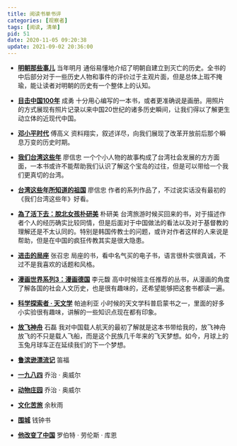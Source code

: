```yaml
---
title: 阅读书单书评
categories: [观察者]
tags: [阅读, 清单]
pid: 51
date: 2020-11-05 09:20:38
update: 2021-09-02 20:36:00
---
```


- [**明朝那些事儿**](https://book.douban.com/subject/7163250/) 当年明月
通俗易懂地介绍了明朝自建立到灭亡的历史。全书的中后部分对于一些历史人物和事件的评价过于主观片面，但是总体上瑕不掩瑜，能让读者对明朝的历史有一个整体上的认知。

- [**目击中国100年**](https://book.douban.com/subject/2004652/) 成勇
十分用心编写的一本书，或者更准确说是画册。用照片的方式展现有照片记录以来中国20世纪的诸多历史瞬间，让我们得以了解更生动立体的近现代中国。

- [**邓小平时代**](https://book.douban.com/subject/20424526/) 傅高义
资料翔实，叙述详尽，向我们展现了改革开放前后那个瞬息万变的历史时期。
<!-- more -->

- [**我们台湾这些年**](https://book.douban.com/subject/4113090/) 廖信忠
一个个小人物的故事构成了台湾社会发展的方方面面，一本书或许不能帮助我们认识了解这个宝岛的过往，但是可以带给一个我们更真切的台湾。

- [**台湾这些年所知道的祖国**](https://book.douban.com/subject/25864000/) 廖信忠
作者的系列作品了，不过说实话没有最初的《我们台湾这些年》好看。

- [**為了活下去：脫北女孩朴研美**](https://book.douban.com/subject/26847432/) 朴研美
台湾旅游时候买回来的书，对于描述作者个人的经历确实比较同情，但是后面对于中国做法的看法以及对于基督教的理解还是不太认同的。特别是韩国传教士的问题，或许对作者这样的人来说是帮助，但是在中国的疯狂传教其实是很大隐患。

- [**进击的局座**](https://book.douban.com/subject/26899255/) 张召忠
局座的书，看中名气买的电子书，语言很朴实很真诚，不过不是我喜欢的话题和风格。

- [**漫画世界系列3：漫画德国**](https://book.douban.com/subject/26285840/) 李元馥
高中时候班主任推荐的丛书，从漫画的角度了解各国的社会人文历史，也是很有趣味的，还希望能够把这套书都读一遍。

- [**科学探索者 · 天文学**](https://book.douban.com/subject/1526244/) 帕迪利亚
小时候的天文学科普启蒙书之一，里面的好多小实验很有趣味，讲解的一些知识点现在都有印象。

- [**放飞神舟**](https://book.douban.com/subject/1137118/) 石磊
我对中国载人航天的最初了解就是这本书带给我的，放飞神舟放飞的不只是载人飞船，而是这个民族几千年来的飞天梦想。如今，月球上的玉兔月球车正在延续我们的下一个梦想。

- [**鲁滨逊漂流记**](https://book.douban.com/subject/1016003/) 笛福
- [**一九八四**](https://book.douban.com/subject/3815131/) 乔治 · 奥威尔
- [**动物庄园**](https://book.douban.com/subject/26371139/) 乔治 · 奥威尔
- [**文化苦旅**](https://book.douban.com/subject/1050339/) 余秋雨
- [**围城**](https://book.douban.com/subject/1008145/) 钱钟书
- [**他改变了中国**](https://book.douban.com/subject/1258378/) 罗伯特 · 劳伦斯 · 库恩